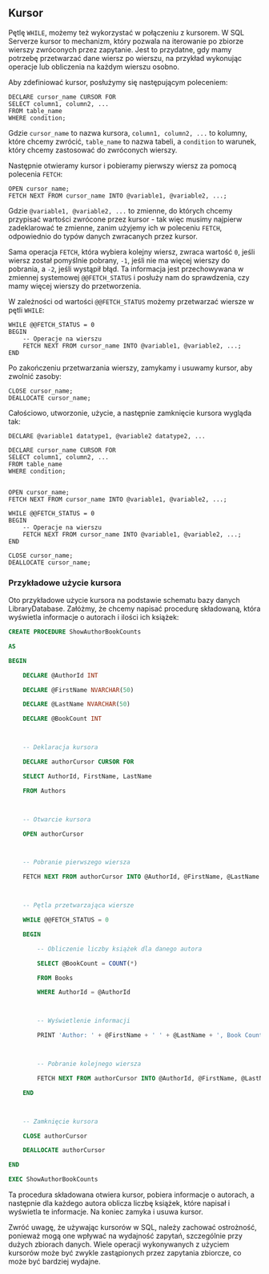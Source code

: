 ## Kursor

Pętlę `WHILE`, możemy też wykorzystać w połączeniu z kursorem. W SQL Serverze kursor to mechanizm, który pozwala na iterowanie po zbiorze wierszy zwróconych przez zapytanie. Jest to przydatne, gdy mamy potrzebę przetwarzać dane wiersz po wierszu, na przykład wykonując operacje lub obliczenia na każdym wierszu osobno.

Aby zdefiniować kursor, posłużymy się następującym poleceniem:

```
DECLARE cursor_name CURSOR FOR
SELECT column1, column2, ...
FROM table_name
WHERE condition;

```

Gdzie `cursor_name` to nazwa kursora, `column1, column2, ...` to kolumny, które chcemy zwrócić, `table_name` to nazwa tabeli, a `condition` to warunek, który chcemy zastosować do zwróconych wierszy.

Następnie otwieramy kursor i pobieramy pierwszy wiersz za pomocą polecenia `FETCH`:

```
OPEN cursor_name;
FETCH NEXT FROM cursor_name INTO @variable1, @variable2, ...;

```

Gdzie `@variable1, @variable2, ...` to zmienne, do których chcemy przypisać wartości zwrócone przez kursor - tak więc musimy najpierw zadeklarować te zmienne, zanim użyjemy ich w poleceniu `FETCH`, odpowiednio do typów danych zwracanych przez kursor.

Sama operacja `FETCH`, która wybiera kolejny wiersz, zwraca wartość `0`, jeśli wiersz został pomyślnie pobrany, `-1`, jeśli nie ma więcej wierszy do pobrania, a `-2`, jeśli wystąpił błąd. Ta informacja jest przechowywana w zmiennej systemowej `@@FETCH_STATUS` i posłuży nam do sprawdzenia, czy mamy więcej wierszy do przetworzenia.

W zależności od wartości `@@FETCH_STATUS` możemy przetwarzać wiersze w pętli `WHILE`:

```
WHILE @@FETCH_STATUS = 0
BEGIN
    -- Operacje na wierszu
    FETCH NEXT FROM cursor_name INTO @variable1, @variable2, ...;
END

```

Po zakończeniu przetwarzania wierszy, zamykamy i usuwamy kursor, aby zwolnić zasoby:

```
CLOSE cursor_name;
DEALLOCATE cursor_name;

```

Całościowo, utworzonie, użycie, a następnie zamknięcie kursora wygląda tak:

```
DECLARE @variable1 datatype1, @variable2 datatype2, ...

DECLARE cursor_name CURSOR FOR
SELECT column1, column2, ...
FROM table_name
WHERE condition;


OPEN cursor_name;
FETCH NEXT FROM cursor_name INTO @variable1, @variable2, ...;

WHILE @@FETCH_STATUS = 0
BEGIN
    -- Operacje na wierszu
    FETCH NEXT FROM cursor_name INTO @variable1, @variable2, ...;
END

CLOSE cursor_name;
DEALLOCATE cursor_name;

```

### Przykładowe użycie kursora

Oto przykładowe użycie kursora na podstawie schematu bazy danych LibraryDatabase. Załóżmy, że chcemy napisać procedurę składowaną, która wyświetla informacje o autorach i ilości ich książek:


```sql
CREATE PROCEDURE ShowAuthorBookCounts
AS
BEGIN
    DECLARE @AuthorId INT
    DECLARE @FirstName NVARCHAR(50)
    DECLARE @LastName NVARCHAR(50)
    DECLARE @BookCount INT

    -- Deklaracja kursora
    DECLARE authorCursor CURSOR FOR
    SELECT AuthorId, FirstName, LastName
    FROM Authors

    -- Otwarcie kursora
    OPEN authorCursor

    -- Pobranie pierwszego wiersza
    FETCH NEXT FROM authorCursor INTO @AuthorId, @FirstName, @LastName

    -- Pętla przetwarzająca wiersze
    WHILE @@FETCH_STATUS = 0
    BEGIN
        -- Obliczenie liczby książek dla danego autora
        SELECT @BookCount = COUNT(*)
        FROM Books
        WHERE AuthorId = @AuthorId

        -- Wyświetlenie informacji
        PRINT 'Author: ' + @FirstName + ' ' + @LastName + ', Book Count: ' + CAST(@BookCount AS NVARCHAR(10))

        -- Pobranie kolejnego wiersza
        FETCH NEXT FROM authorCursor INTO @AuthorId, @FirstName, @LastName
    END

    -- Zamknięcie kursora
    CLOSE authorCursor
    DEALLOCATE authorCursor
END

```


```sql
EXEC ShowAuthorBookCounts
```


Ta procedura składowana otwiera kursor, pobiera informacje o autorach, a następnie dla każdego autora oblicza liczbę książek, które napisał i wyświetla te informacje. Na koniec zamyka i usuwa kursor.

Zwróć uwagę, że używając kursorów w SQL, należy zachować ostrożność, ponieważ mogą one wpływać na wydajność zapytań, szczególnie przy dużych zbiorach danych. Wiele operacji wykonywanych z użyciem kursorów może być zwykle zastąpionych przez zapytania zbiorcze, co może być bardziej wydajne.
